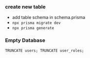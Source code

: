 ### create new table
- add table schema in schema.prisma
- ``` npx prisma migrate dev ```
- ```npx prisma generate ```


### Empty Database
``` TRUNCATE users; TRUNCATE user_roles; ```